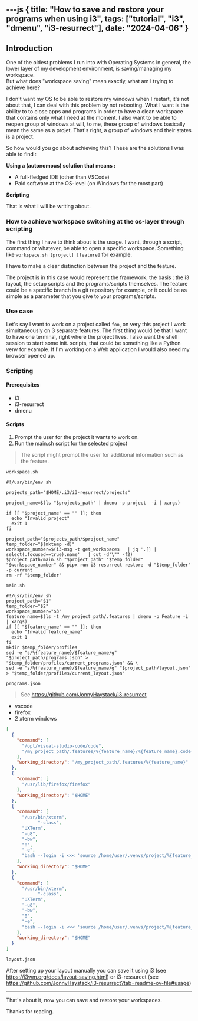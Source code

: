 ---js
{
  title: "How to save and restore your programs when using i3",
  tags: ["tutorial", "i3", "dmenu", "i3-resurrect"],
  date: "2024-04-06"
}
---

## Introduction

One of the oldest problems I run into with Operating Systems in general, the lower layer of my development environment, is saving/managing my workspace.  
But what does "workspace saving" mean exactly, what am I trying to achieve here?

I don't want my OS to be able to restore my windows when I restart, it's not about that, I can deal with this problem by not rebooting. What I want is the ability to to close apps and programs in order to have a clean workspace that contains only what I need at the moment. I also want to be able to reopen group of windows at will, to me, these group of windows basically mean the same as a projet. That's right, a group of windows and their states is a project.

So how would you go about achieving this? These are the solutions I was able to find :

**Using a (autonomous) solution that means :**
  * A full-fledged IDE (other than VSCode)
  * Paid software at the OS-level (on Windows for the most part)

**Scripting**

That is what I will be writing about.

### How to achieve workspace switching at the os-layer through scripting

The first thing I have to think about is the usage.
I want, through a script, command or whatever, be able to open a specific workspace.
Something like ``workspace.sh [project] [feature]`` for example.

I have to make a clear distinction between the project and the feature.

The project is in this case would represent the framework, the basis : the i3 layout, the setup scripts and the programs/scripts themselves. The feature could be a specific branch in a git repository for example, or it could be as simple as a parameter that you give to your programs/scripts.

### Use case

Let's say I want to work on a project called ``foo``, on very this project I work simultaneously on 3 separate features. The first thing would be that I want to have one terminal, right where the project lives. I also want the shell session to start some init. scripts, that could be something like a Python venv for example. If I'm working on a Web application I would also need my browser opened up.

### Scripting

#### Prerequisites

- i3
- i3-resurrect
- dmenu

#### Scripts

1. Prompt the user for the project it wants to work on.
2. Run the main.sh script for the selected project
> The script might prompt the user for additional information such as the feature.

```workspace.sh```
```shell
#!/usr/bin/env sh

projects_path="$HOME/.i3/i3-resurrect/projects"

project_name=$(ls "$projects_path" | dmenu -p project  -i | xargs)

if [[ "$project_name" == "" ]]; then
  echo "Invalid project"
  exit 1
fi

project_path="$projects_path/$project_name"
temp_folder="$(mktemp -d)"
workspace_number=$(i3-msg -t get_workspaces   | jq '.[] | select(.focused==true).name'   | cut -d"\"" -f2)
$project_path/main.sh "$project_path" "$temp_folder" "$workspace_number" && pipx run i3-resurrect restore -d "$temp_folder" -p current
rm -rf "$temp_folder"
```

```main.sh```
```shell
#!/usr/bin/env sh
project_path="$1"
temp_folder="$2"
workspace_number="$3"
feature_name=$(ls -t /my_project_path/.features | dmenu -p Feature -i | xargs)
if [[ "$feature_name" == "" ]]; then
  echo "Invalid feature_name"
  exit 1
fi
mkdir $temp_folder/profiles
sed -e "s/%{feature_name}/$feature_name/g" "$project_path/programs.json" > "$temp_folder/profiles/current_programs.json" && \ 
sed -e "s/%{feature_name}/$feature_name/g" "$project_path/layout.json" > "$temp_folder/profiles/current_layout.json"
```

```programs.json```
> See https://github.com/JonnyHaystack/i3-resurrect
- vscode
- firefox
- 2 xterm windows

```json
[
  {
    "command": [
      "/opt/visual-studio-code/code",
      "/my_project_path/.features/%{feature_name}/%{feature_name}.code-workspace"
    ],
    "working_directory": "/my_project_path/.features/%{feature_name}"
  },
  {
    "command": [
      "/usr/lib/firefox/firefox"
    ],
    "working_directory": "$HOME"
  },
  {
    "command": [
      "/usr/bin/xterm",
			"-class",
      "UXTerm",
      "-u8",
      "-bw",
      "0",
      "-e",
      "bash --login -i <<< 'source /home/user/.venvs/project/%{feature_name}/bin/activate; exec </dev/tty'"
    ],
    "working_directory": "$HOME"
  },
  {
    "command": [
      "/usr/bin/xterm",
			"-class",
      "UXTerm",
      "-u8",
      "-bw",
      "0",
      "-e",
      "bash --login -i <<< 'source /home/user/.venvs/project/%{feature_name}/bin/activate; exec </dev/tty'"
    ],
    "working_directory": "$HOME"
  }
]
```

```layout.json```

After setting up your layout manually you can save it using i3 (see https://i3wm.org/docs/layout-saving.html) or i3-ressurect (see https://github.com/JonnyHaystack/i3-resurrect?tab=readme-ov-file#usage)

---

That's about it, now you can save and restore your workspaces.


Thanks for reading.
